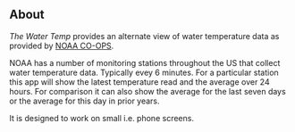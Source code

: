 ## About

_The Water Temp_ provides an alternate view of water temperature data as provided by [NOAA CO-OPS](https://tidesandcurrents.noaa.gov/stations.html?type=Physical%20Oceanography).

NOAA has a number of monitoring stations throughout the US that collect water temperature data. Typically evey 6 minutes. For a particular station this app will show the latest temperature read and the average over 24 hours. For comparison it can also show the average for the last seven days or the average for this day in prior years.

It is designed to work on small i.e. phone screens.
